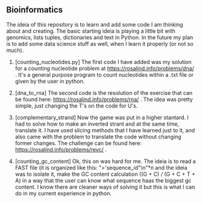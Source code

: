 ## Bioinformatics

The ideia of this repository is to learn and add some code I am thinking about and creating. The basic starting ideia is playing a little bit with genomics, lists tuples, dictionaries and text in Python. In the future 
my plan is to add some data science stuff as well, when I learn it properly (or not so much).



1) [counting_nucleotides.py] The first code I have added was my solution for a counting nucleotide problem at https://rosalind.info/problems/dna/ . It's a general purpose program to count nucleotides within a .txt file or given by the user in python. 

2) [dna_to_rna] The second code is the resolution of the exercise that can be found here: https://rosalind.info/problems/rna/ . The idea was pretty simple, just changing the T's on the code for U's. 

3) [complementary_strand] Now the game was put in a higher stantard. I had to solve how to make an inverted strant and at the same time, translate it. I have used slicing methods that I have learned just to it, and also came with the problem to translate the code without changing former changes. The challenge can be found here: https://rosalind.info/problems/revc/ . 

4) [counting_gc_content] Ok, this on was hard for me. The ideia is to read a FAST file (it is organized like this: ">'sequence_id"\n<sequence>"*n and the ideia was to isolate it, make the GC content calculation ((G + C) / (G + C + T + A) in a way that the user can know what sequence haas the biggest gc content. I know there are cleaner ways of solving it but this is what I can do in my current experience in python.  
